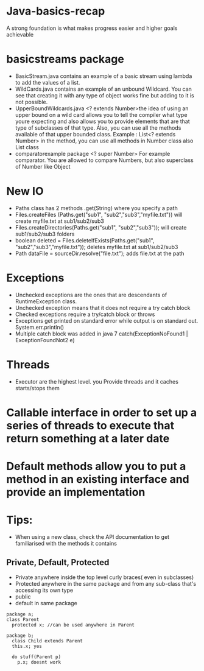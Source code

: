 # Java-basics-recap
A strong foundation is what makes progress easier and higher goals achievable

# basicstreams package
- BasicStream.java contains an example of a basic stream using lambda to add the values of a list. <understanded>
- WildCards.java contains an example of an unbound Wildcard. You can see that creating it with any type of object works fine but adding to it is not possible.
- UpperBoundWildcards.java <? extends Number>the idea of using an upper bound on a wild card allows you to tell the compiler what type youre expecting and also allows you to provide elements that are that type of subclasses of that type.
Also, you can use all the methods available of that upper bounded class. 
Example : 
List<? extends Number>
in the method, you can use all methods in Number class also List class
- comparatorexample package <? super Number> For example comparator. You are allowed to compare Numbers, but also superclass of Number like Object

# New IO
- Paths class has 2 methods .get(String) where you specify a path
- Files.createFiles (Paths.get("sub1", "sub2","sub3","myfile.txt")) will create myfile.txt at sub1/sub2/sub3
- Files.createDirectories(Paths.get("sub1", "sub2","sub3")); will create sub1/sub2/sub3 folders
- boolean deleted = Files.deleteIfExists(Paths.get("sub1", "sub2","sub3","myfile.txt")); deletes myfile.txt at sub1/sub2/sub3
- Path dataFile = sourceDir.resolve("file.txt"); adds file.txt at the path

# Exceptions
- Unchecked exceptions are the ones that are descendants of RuntimeException class. 
- Unchecked exception means that it does not require a try catch block
- Checked exceptions require a try/catch block or throws
- Exceptions get printed on standard error while output is on standard out. System.err.println()
- Multiple catch block was added in java 7  catch(ExceptionNoFound1 | ExceptionFoundNot2 e)


# Threads
- Executor are the highest level. you Provide threads and it caches starts/stops them

# Callable interface in order to set up a series of threads to execute that return something at a later date

# Default methods allow you to put a method in an existing interface and provide an implementation

# Tips:
- When using a new class, check the API documentation to get familiarised with the methods it contains

## Private, Default, Protected

- Private anywhere inside the top level curly braces( even in subclasses)
- Protected anywhere in the same package and from any sub-class that's accessing its own type
- public
- default in same package

```
package a;
class Parent
  protected x; //can be used anywhere in Parent
  
package b;
  class Child extends Parent
  this.x; yes
  
  do stuff(Parent p)
    p.x; doesnt work
 ```
 
 
